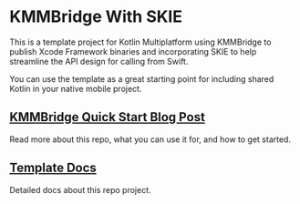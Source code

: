 # KMMBridge With SKIE

This is a template project for Kotlin Multiplatform using KMMBridge to publish Xcode Framework binaries and incorporating SKIE to help streamline the API design for calling from Swift.

You can use the template as a great starting point for including shared Kotlin in your native mobile project.

## [KMMBridge Quick Start Blog Post](https://touchlab.co/kmmbridge-quick-start)

Read more about this repo, what you can use it for, and how to get started.

## [Template Docs](https://touchlab.co/kmmbridgeskie)

Detailed docs about this repo project.
